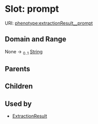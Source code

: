 
# Slot: prompt




URI: [phenotype:extractionResult__prompt](http://w3id.org/ontogpt/phenotype/extractionResult__prompt)


## Domain and Range

None &#8594;  <sub>0..1</sub> [String](types/String.md)

## Parents


## Children


## Used by

 * [ExtractionResult](ExtractionResult.md)
